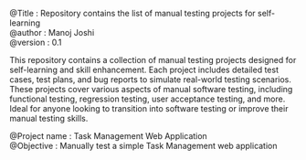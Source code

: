@Title   : Repository contains the list of manual testing projects for self-learning <br/> 
@author  : Manoj Joshi <br/> 
@version : 0.1 <br/> 

This repository contains a collection of manual testing projects designed for self-learning and skill enhancement. Each project includes detailed test cases, test plans, and bug reports to simulate real-world testing scenarios. These projects cover various aspects of manual software testing, including functional testing, regression testing, user acceptance testing, and more. Ideal for anyone looking to transition into software testing or improve their manual testing skills. <br/>

@Project name   : Task Management Web Application <br/>
@Objective      : Manually test a simple Task Management web application <br/>